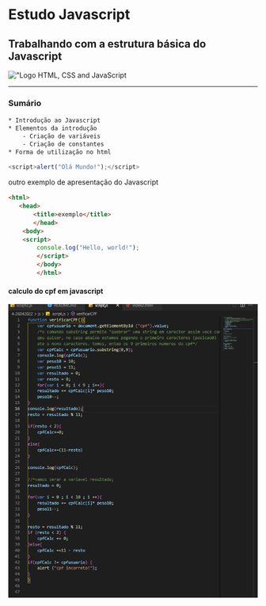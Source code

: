 # Estudo Javascript

## Trabalhando com a estrutura básica do Javascript
!["Logo HTML, CSS and JavaScript](https://www.alura.com.br/artigos/assets/html-css-js/imagem-4.png)

---

### Sumário

    * Introdução ao Javascript
    * Elementos da introdução
        - Criação de variáveis
        - Criação de constantes
    * Forma de utilização no html

```javascript
<script>alert("Olá Mundo!");</script>
```

outro exemplo de apresentação do Javascript
```html
<html>
   <head>
       <title>exemplo</title>
       </head>
    <body>
    <script>
        console.log("Hello, world!");
        </script>
        </body>
        </html>

```

#### calculo do cpf em javascript
!["codigo do calculo do cpf"](IMG/cpf.PNG)
